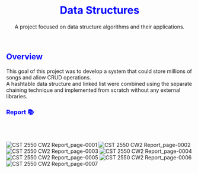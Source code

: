 <p align="center">
  <summary align="center">
    <font color="blue">
      <h1 align="center">Data Structures</h1>
    </font>
  </summary>
  <p align="center">A project focused on data structure algorithms and their applications.</p>
</p><br>

<font color="blue"><h2>Overview</h2></font>
This goal of this project was to develop a system that could store millions of songs and allow CRUD operations. <br>
A hashtable data structure and linked list were combined using the separate chaining technique and implemented from scratch without any external libraries.

<font color="blue"><h3>Report 📚</h3></font>
<br><br>

![CST 2550 CW2 Report_page-0001](https://github.com/user-attachments/assets/d2d59d46-2002-4f66-84e0-a6bd9f4d4789)
![CST 2550 CW2 Report_page-0002](https://github.com/user-attachments/assets/0d53fb53-9b52-4a3f-bdfc-3a7cdf850a81)
![CST 2550 CW2 Report_page-0003](https://github.com/user-attachments/assets/5ba40ba4-8ec9-4d9c-b6e6-d1d85201b3cb)
![CST 2550 CW2 Report_page-0004](https://github.com/user-attachments/assets/0021b48b-a715-4b06-b809-a9ebd5e1f70a)
![CST 2550 CW2 Report_page-0005](https://github.com/user-attachments/assets/b0e2d35c-76c3-494b-9be1-357714fdfa44)
![CST 2550 CW2 Report_page-0006](https://github.com/user-attachments/assets/576b83ce-dd52-4e9a-9b9f-246dfdcd05cb)
![CST 2550 CW2 Report_page-0007](https://github.com/user-attachments/assets/20197561-b2af-4b45-9f59-69fb7409de6a)
